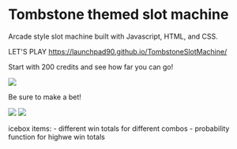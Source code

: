 # Tombstone themed slot machine

Arcade style slot machine built with Javascript, HTML, and CSS.

LET'S PLAY
https://launchpad90.github.io/TombstoneSlotMachine/

Start with 200 credits and see how far you can go!

<img src="https://i.imgur.com/5T6JvcN.jpg">

Be sure to make a bet!

<img src="https://i.imgur.com/cEqzdfY.jpg">


<img src="https://i.imgur.com/7gNkUZS.jpg">

icebox items:
    - different win totals for different combos
    - probability function for highwe win totals

